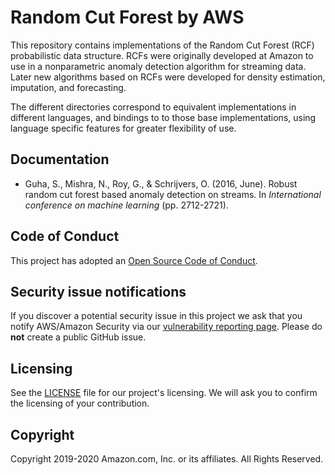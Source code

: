 # Random Cut Forest by AWS

This repository contains implementations of the Random Cut Forest (RCF) probabilistic data structure.
RCFs were originally developed at Amazon to use in a nonparametric anomaly detection algorithm for
streaming data. Later new algorithms based on RCFs were developed for density estimation, imputation,
and forecasting.

The different directories correspond to equivalent implementations in different languages, and bindings to
to those base implementations, using language specific features for greater flexibility of use. 

## Documentation

* Guha, S., Mishra, N., Roy, G., & Schrijvers, O. (2016, June). Robust random cut forest based anomaly detection on streams. In *International conference on machine learning* (pp. 2712-2721).

## Code of Conduct

This project has adopted an [Open Source Code of Conduct](https://aws.github.io/code-of-conduct).


## Security issue notifications

If you discover a potential security issue in this project we ask that you notify AWS/Amazon Security via our [vulnerability reporting page](http://aws.amazon.com/security/vulnerability-reporting/). Please do **not** create a public GitHub issue.


## Licensing

See the [LICENSE](./LICENSE) file for our project's licensing. We will ask you to confirm the licensing of your contribution.


## Copyright

Copyright 2019-2020 Amazon.com, Inc. or its affiliates. All Rights Reserved.
